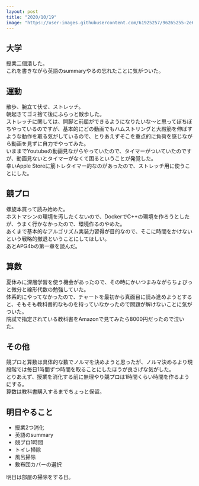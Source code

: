 ```yaml
---
layout: post
title: "2020/10/19"
image: "https://user-images.githubusercontent.com/61925257/96265255-2e6ef480-1000-11eb-9d89-e209de624074.JPG"
---
```


## 大学
授業二個潰した。  
これを書きながら英語のsummaryやるの忘れたことに気がついた。

## 運動
散歩、腕立て伏せ、ストレッチ。  
朝起きてゴミ捨て後にふらっと散歩した。  
ストレッチに関しては、開脚と前屈ができるようになりたいな〜と思ってぼちぼちやっているのですが、基本的にどの動画でもハムストリングと大殿筋を伸ばすような動作を取る気がしているので、とりあえずそこを重点的に負荷を感じながら動画を見ずに自力でやってみた。  
いままでYoutubeの動画見ながらやっていたので、タイマーがついていたのですが、動画見ないとタイマーがなくて困るということが発覚した。  
幸いApple Storeに筋トレタイマー的なのがあったので、ストレッチ用に使うことにした。

## 競プロ
螺旋本買って読み始めた。  
ホストマシンの環境を汚したくないので、DockerでC++の環境を作ろうとしたが、うまく行かなかったので、環境作るのやめた。  
あくまで基本的なアルゴリズム実装力習得が目的なので、そこに時間をかけないという戦略的撤退ということにしてほしい。  
あとAPG4bの第一章を読んだ。

## 算数
夏休みに深層学習を使う機会があったので、その時にかいつまみながらちょびっと微分と線形代数の勉強していた。  
体系的にやってなかったので、チャートを最初から真面目に読み進めようとすると、そもそも教科書的なものを持っていなかったので問題が解けないことに気がついた。  
院試で指定されている教科書をAmazonで見てみたら8000円だったので泣いた。  

## その他
競プロと算数は具体的な数でノルマを決めようと思ったが、ノルマ決めるより現段階では毎日1時間ずつ時間を取ることにしたほうが良さげな気がした。  
とりあえず、授業を消化する前に無理やり競プロは1時間くらい時間を作るようにする。  
算数は教科書購入するまでちょっと保留。  

## 明日やること
- 授業2つ消化
- 英語のsummary
- 競プロ1時間
- トイレ掃除
- 風呂掃除
- 敷布団カバーの選択

明日は部屋の掃除をする日。
